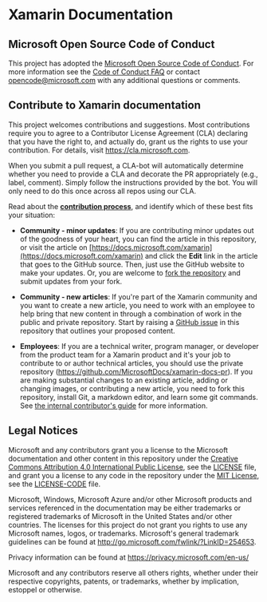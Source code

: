 # Xamarin Documentation

## Microsoft Open Source Code of Conduct

This project has adopted the [Microsoft Open Source Code of Conduct](https://opensource.microsoft.com/codeofconduct/).
For more information see the [Code of Conduct FAQ](https://opensource.microsoft.com/codeofconduct/faq/) or contact [opencode@microsoft.com](mailto:opencode@microsoft.com) with any additional questions or comments.

## Contribute to Xamarin documentation

This project welcomes contributions and suggestions.  Most contributions require you to agree to a
Contributor License Agreement (CLA) declaring that you have the right to, and actually do, grant us
the rights to use your contribution. For details, visit https://cla.microsoft.com.

When you submit a pull request, a CLA-bot will automatically determine whether you need to provide
a CLA and decorate the PR appropriately (e.g., label, comment). Simply follow the instructions
provided by the bot. You will only need to do this once across all repos using our CLA.

Read about the [**contribution process**](CONTRIBUTING.md), and identify which of these best fits your situation:

* **Community - minor updates**: If you are contributing minor updates out of the goodness of your heart, you can find the article in this repository, or visit the article on [https://docs.microsoft.com/xamarin](https://docs.microsoft.com/xamarin) and click the **Edit** link in the article that goes to the GitHub source. Then, just use the GitHub website to make your updates. Or, you are welcome to [fork the repository](CONTRIBUTING.md) and submit updates from your fork.

* **Community - new articles**: If you're part of the Xamarin community and you want to create a new article, you need to work with an employee to help bring that new content in through a combination of work in the public and private repository. Start by raising a [GitHub issue](https://github.com/MicrosoftDocs/xamarin-docs/issues) in this repository that outlines your proposed content.

* **Employees**: If you are a technical writer, program manager, or developer from the product team for a Xamarin product and it's your job to contribute to or author technical articles, you should use the private repository (https://github.com/MicrosoftDocs/xamarin-docs-pr). If you are making substantial changes to an existing article, adding or changing images, or contributing a new article, you need to fork this repository, install Git, a markdown editor, and learn some git commands. See [the internal contributor's guide](https://review.docs.microsoft.com/help/contribute/?branch=master) for more information.

## Legal Notices

Microsoft and any contributors grant you a license to the Microsoft documentation and other content
in this repository under the [Creative Commons Attribution 4.0 International Public License](https://creativecommons.org/licenses/by/4.0/legalcode),
see the [LICENSE](LICENSE) file, and grant you a license to any code in the repository under the [MIT License](https://opensource.org/licenses/MIT), see the
[LICENSE-CODE](LICENSE-CODE) file.

Microsoft, Windows, Microsoft Azure and/or other Microsoft products and services referenced in the documentation
may be either trademarks or registered trademarks of Microsoft in the United States and/or other countries.
The licenses for this project do not grant you rights to use any Microsoft names, logos, or trademarks.
Microsoft's general trademark guidelines can be found at http://go.microsoft.com/fwlink/?LinkID=254653.

Privacy information can be found at https://privacy.microsoft.com/en-us/

Microsoft and any contributors reserve all others rights, whether under their respective copyrights, patents,
or trademarks, whether by implication, estoppel or otherwise.
